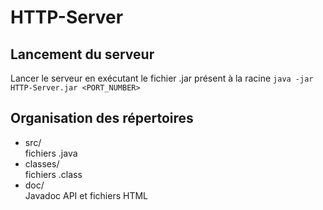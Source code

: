 # HTTP-Server

## Lancement du serveur
Lancer le serveur en exécutant le fichier .jar présent à la racine
`java -jar HTTP-Server.jar <PORT_NUMBER>`

## Organisation des répertoires
* src/  
fichiers .java
* classes/  
fichiers .class
* doc/  
Javadoc API et fichiers HTML
